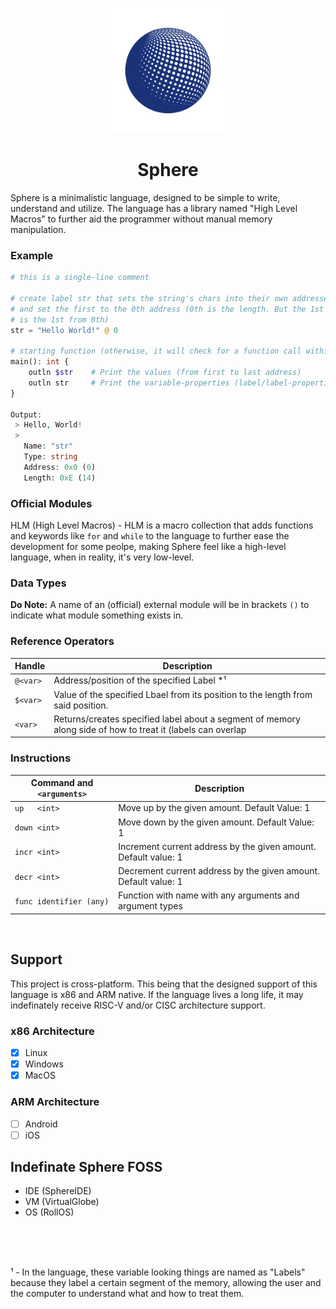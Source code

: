 <p align="center">
    <img src="Sphere.png" width="200"/>
    <h1 align="center"><b>Sphere</b></h1>
</p>
Sphere is a minimalistic language, designed to be simple to write, understand and utilize.
The language has a library named "High Level Macros" to further aid the programmer without manual memory manipulation.

### Example
```php
# this is a single-line comment

# create label str that sets the string's chars into their own addresses.
# and set the first to the 0th address (0th is the length. But the 1st char
# is the 1st from 0th)
str = "Hello World!" @ 0

# starting function (otherwise, it will check for a function call within the file outside of all scopes)
main(): int {
    outln $str    # Print the values (from first to last address)
    outln str     # Print the variable-properties (label/label-properties)
}

Output:
 > Hello, World!
 > 
   Name: "str"
   Type: string
   Address: 0x0 (0)
   Length: 0xE (14)
```
### Official Modules
HLM (High Level Macros) - HLM is a macro collection that adds functions and keywords like `for` and `while` to the language to further ease the development for some peolpe, making Sphere feel like a high-level language, when in reality, it's very low-level. 


### Data Types
__Do Note:__ A name of an (official) external module will be in brackets `()` to indicate what module something exists in.


### Reference Operators
| Handle    | Description                   |
|-----------|---------------------------------------------------------------------------------------------------------------|
| `@<var>`  | Address/position of the specified Label *¹                                                                      |
| `$<var>`  | Value of the specified Lbael from its position to the length from said position.                                |
| `<var>`   | Returns/creates specified label about a segment of memory along side of how to treat it (labels can overlap |

### Instructions

| Command and `<arguments>` | Description                                                             |
|---------------------------|-------------------------------------------------------------------------|
| `up   <int>`              | Move up by the given amount. Default Value: 1                           |
| `down <int>`              | Move down by the given amount. Default Value: 1                         |
| `incr <int>`              | Increment current address by the given amount. Default value: 1         |
| `decr <int>`              | Decrement current address by the given amount. Default value: 1         |
| `func identifier (any)`   | Function with name with any arguments and argument types                |

<br>

## Support
This project is cross-platform. This being that the designed support of this language is x86 and ARM native. If the language lives a long life, it may indefinately receive RISC-V and/or CISC architecture support.  

### x86 Architecture
- [x] Linux
- [x] Windows
- [x] MacOS

### ARM Architecture
 - [ ] Android
 - [ ] iOS

## Indefinate Sphere FOSS 
 - IDE (SphereIDE)
 - VM (VirtualGlobe)
 - OS (RollOS)

<br>
<br>
<br>

¹ - In the language, these variable looking things are named as "Labels" because they label a certain segment of the memory, allowing the user and the computer to understand what and how to treat them.

